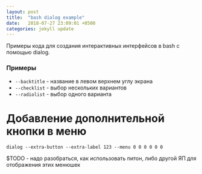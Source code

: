```yaml
---
layout: post
title:  "bash dialog example"
date:   2018-07-27 23:09:01 +0500
categories: jekyll update
---
```


Примеры кода для создания интерактивных интерфейсов в bash с помощью dialog.

### Примеры

* `--backtitle` - название в левом верхнем углу экрана
* `--checklist` - выбор нескольких вариантов
* `--radiolist` - выбор одного варианта


# Добавление дополнительной кнопки в меню

`dialog --extra-button --extra-label 123 --menu 0 0 0 0 0 0`

$TODO  - надо разобраться, как использовать питон, либо другой ЯП для отображения этих менюшек
